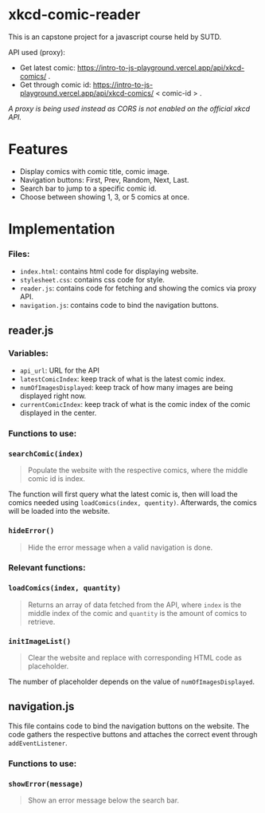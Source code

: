 # xkcd-comic-reader

This is an capstone project for a javascript course held by SUTD. 

API used (proxy): 

- Get latest comic: https://intro-to-js-playground.vercel.app/api/xkcd-comics/ .
- Get through comic id: https://intro-to-js-playground.vercel.app/api/xkcd-comics/ < comic-id > .

*A proxy is being used instead as CORS is not enabled on the official xkcd API.*

# Features
- Display comics with comic title, comic image.
- Navigation buttons: First, Prev, Random, Next, Last.
- Search bar to jump to a specific comic id.
- Choose between showing 1, 3, or 5 comics at once.

# Implementation

### Files:
- `index.html`: contains html code for displaying website.
- `stylesheet.css`: contains css code for style.
- `reader.js`: contains code for fetching and showing the comics via proxy API.
- `navigation.js`: contains code to bind the navigation buttons.

## reader.js
### Variables:
- `api_url`: URL for the API
- `latestComicIndex`: keep track of what is the latest comic index.
- `numOfImagesDisplayed`: keep track of how many images are being displayed right now.
- `currentComicIndex`: keep track of what is the comic index of the comic displayed in the center.

### Functions to use:
### `searchComic(index)`
> Populate the website with the respective comics, where the middle comic id is index.

The function will first query what the latest comic is, then will load the comics needed using `loadComics(index, quentity)`. Afterwards, the comics will be loaded into the website.

### `hideError()`
> Hide the error message when a valid navigation is done.

### Relevant functions:
### `loadComics(index, quantity)`
> Returns an array of data fetched from the API, where `index` is the middle index of the comic and `quantity` is the amount of comics to retrieve.

### `initImageList()`
> Clear the website and replace with corresponding HTML code as placeholder.

The number of placeholder depends on the value of `numOfImagesDisplayed`.

## navigation.js
This file contains code to bind the navigation buttons on the website. The code gathers the respective buttons and attaches the correct event through `addEventListener`.

### Functions to use:
### `showError(message)`
> Show an error message below the search bar.
